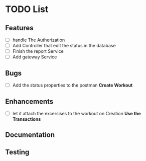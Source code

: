 # TODO List

## Features
- [ ] handle The Autherization
- [ ] Add Controller that edit the status in the database
- [ ] Finish the report Service
- [ ] Add gateway Service

## Bugs
- [ ] Add the status properties to the postman **Create Workout**

## Enhancements
- [ ] let it attach the excersises to the workout on Creation **Use the Transactions**

## Documentation

## Testing

